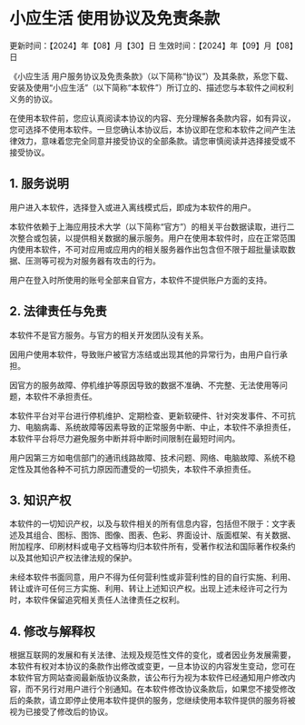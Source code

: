 # 小应生活 使用协议及免责条款
更新时间：【2024】年【08】月【30】日
生效时间：【2024】年【09】月【08】日

《小应生活 用户服务协议及免责条款》（以下简称“协议”）及其条款，系您下载、安装及使用“小应生活”（以下简称“本软件”）所订立的、描述您与本软件之间权利义务的协议。

在使用本软件前，您应认真阅读本协议的内容、充分理解各条款内容，如有异议，您可选择不使用本软件。一旦您确认本协议后，本协议即在您和本软件之间产生法律效力，意味着您完全同意并接受协议的全部条款。请您审慎阅读并选择接受或不接受协议。

## 1. 服务说明
用户进入本软件，选择登入或进入离线模式后，即成为本软件的用户。

本软件依赖于上海应用技术大学（以下简称“官方”）的相关平台数据读取，进行二次整合或包装，以提供相关数据的展示服务。用户在使用本软件时，应在正常范围内使用本软件，不可对应用或应用内的相关服务器作出包含但不限于超批量读取数据、压测等可视为对服务器有攻击的行为。

用户在登入时所使用的账号全部来自官方，本软件不提供账户方面的支持。

## 2. 法律责任与免责
本软件不是官方服务。与官方的相关开发团队没有关系。

因用户使用本软件，导致账户被官方冻结或出现其他的异常行为，由用户自行承担。

因官方的服务故障、停机维护等原因导致的数据不准确、不完整、无法使用等问题，本软件不承担责任。

本软件平台对平台进行停机维护、定期检查、更新软硬件、针对突发事件、不可抗力、电脑病毒、系统故障等因素导致的正常服务中断、中止，本软件不承担责任，本软件平台将尽力避免服务中断并将中断时间限制在最短时间内。

用户因第三方如电信部门的通讯线路故障、技术问题、网络、电脑故障、系统不稳定性及其他各种不可抗力原因而遭受的一切损失，本软件不承担责任。

## 3. 知识产权
本软件的一切知识产权，以及与软件相关的所有信息内容，包括但不限于：文字表述及其组合、图标、图饰、图像、图表、色彩、界面设计、版面框架、有关数据、附加程序、印刷材料或电子文档等均归本软件所有，受著作权法和国际著作权条约以及其他知识产权法律法规的保护。

未经本软件书面同意，用户不得为任何营利性或非营利性的目的自行实施、利用、转让或许可任何三方实施、利用、转让上述知识产权。出现上述未经许可之行为时，本软件保留追究相关责任人法律责任之权利。

## 4. 修改与解释权
根据互联网的发展和有关法律、法规及规范性文件的变化，或者因业务发展需要，本软件有权对本协议的条款作出修改或变更，一旦本协议的内容发生变动，您可在本软件官方网站查阅最新版协议条款，该公布行为视为本软件已经通知用户修改内容，而不另行对用户进行个别通知。在本软件修改协议条款后，如果您不接受修改后的条款，请立即停止使用本软件提供的服务，您继续使用本软件提供的服务将被视为已接受了修改后的协议。
